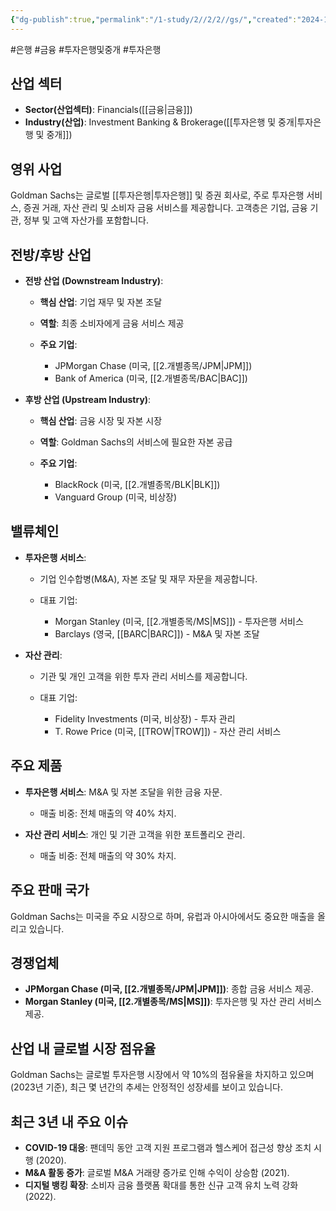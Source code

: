 ```yaml
---
{"dg-publish":true,"permalink":"/1-study/2//2/2//gs/","created":"2024-11-20T21:02:28.458+09:00","updated":"2025-06-03T20:07:21.055+09:00"}
---
```


#은행 #금융 #투자은행및중개 #투자은행 


## 산업 섹터

- **Sector(산업섹터)**: Financials([[금융\|금융]])
- **Industry(산업)**: Investment Banking & Brokerage([[투자은행 및 중개\|투자은행 및 중개]])

## 영위 사업

Goldman Sachs는 글로벌 [[투자은행\|투자은행]] 및 증권 회사로, 주로 투자은행 서비스, 증권 거래, 자산 관리 및 소비자 금융 서비스를 제공합니다. 고객층은 기업, 금융 기관, 정부 및 고액 자산가를 포함합니다.

## 전방/후방 산업

- **전방 산업 (Downstream Industry)**:
    
    - **핵심 산업**: 기업 재무 및 자본 조달
    - **역할**: 최종 소비자에게 금융 서비스 제공
    - **주요 기업**:
        
        - JPMorgan Chase (미국, [[2.개별종목/JPM\|JPM]])
        - Bank of America (미국, [[2.개별종목/BAC\|BAC]])
        
    
- **후방 산업 (Upstream Industry)**:
    
    - **핵심 산업**: 금융 시장 및 자본 시장
    - **역할**: Goldman Sachs의 서비스에 필요한 자본 공급
    - **주요 기업**:
        
        - BlackRock (미국, [[2.개별종목/BLK\|BLK]])
        - Vanguard Group (미국, 비상장)
        
    

## 밸류체인

- **투자은행 서비스**:
    
    - 기업 인수합병(M&A), 자본 조달 및 재무 자문을 제공합니다.
    - 대표 기업:
        
        - Morgan Stanley (미국, [[2.개별종목/MS\|MS]]) - 투자은행 서비스
        - Barclays (영국, [[BARC\|BARC]]) - M&A 및 자본 조달
        
    
- **자산 관리**:
    
    - 기관 및 개인 고객을 위한 투자 관리 서비스를 제공합니다.
    - 대표 기업:
        
        - Fidelity Investments (미국, 비상장) - 투자 관리
        - T. Rowe Price (미국, [[TROW\|TROW]]) - 자산 관리 서비스
        
    

## 주요 제품

- **투자은행 서비스**: M&A 및 자본 조달을 위한 금융 자문.
    
    - 매출 비중: 전체 매출의 약 40% 차지.
    
- **자산 관리 서비스**: 개인 및 기관 고객을 위한 포트폴리오 관리.
    
    - 매출 비중: 전체 매출의 약 30% 차지.
    

## 주요 판매 국가

Goldman Sachs는 미국을 주요 시장으로 하며, 유럽과 아시아에서도 중요한 매출을 올리고 있습니다.

## 경쟁업체

- **JPMorgan Chase (미국, [[2.개별종목/JPM\|JPM]])**: 종합 금융 서비스 제공.
- **Morgan Stanley (미국, [[2.개별종목/MS\|MS]])**: 투자은행 및 자산 관리 서비스 제공.

## 산업 내 글로벌 시장 점유율

Goldman Sachs는 글로벌 투자은행 시장에서 약 10%의 점유율을 차지하고 있으며(2023년 기준), 최근 몇 년간의 추세는 안정적인 성장세를 보이고 있습니다.

## 최근 3년 내 주요 이슈

- **COVID-19 대응**: 팬데믹 동안 고객 지원 프로그램과 헬스케어 접근성 향상 조치 시행 (2020).
- **M&A 활동 증가**: 글로벌 M&A 거래량 증가로 인해 수익이 상승함 (2021).
- **디지털 뱅킹 확장**: 소비자 금융 플랫폼 확대를 통한 신규 고객 유치 노력 강화 (2022).